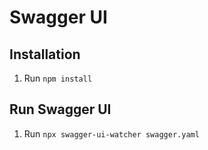 # Swagger UI

## Installation 
1. Run `npm install`

## Run Swagger UI

1. Run `npx swagger-ui-watcher swagger.yaml`